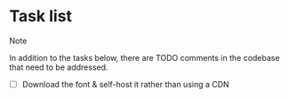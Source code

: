# Task list

> [!note]
> In addition to the tasks below, there are TODO comments in the codebase that need to be addressed.

- [ ] Download the font & self-host it rather than using a CDN
